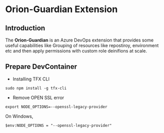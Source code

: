 # Orion-Guardian Extension

## Introduction

The **Orion-Guardian** is an Azure DevOps extension that provides some useful capabilities like Grouping of resources like repostiroy, environment etc and then apply permissions with custom role deinifions at scale.


## Prepare DevContainer

- Installing TFX CLI
```
sudo npm install -g tfx-cli
```
- Remove OPEN SSL error
```
export NODE_OPTIONS=--openssl-legacy-provider
```

On Windows,
```
$env:NODE_OPTIONS = "--openssl-legacy-provider"
```